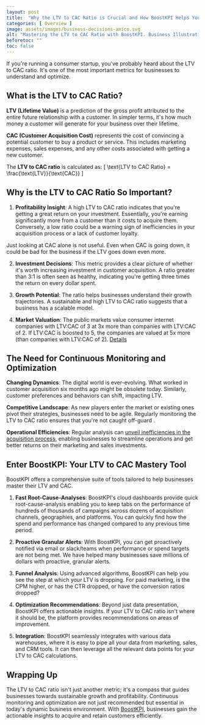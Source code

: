 ```yaml
---
layout: post
title:  "Why the LTV to CAC Ratio is Crucial and How BoostKPI Helps You Master It"
categories: [ Overview ]
image: assets/images/business-decisions-amico.svg
alt: "Mastering the LTV to CAC Ratio with BoostKPI. Business Illustrations by StorySet"
beforetoc: ""
toc: false
---
```


If you're running a consumer startup, you've probably heard about the LTV to CAC ratio. It's one of the most important metrics for businesses to understand and optimize.

## What is the LTV to CAC Ratio?

**LTV (Lifetime Value)** is a prediction of the gross profit attributed to the entire future relationship with a customer. In simpler terms, it's how much money a customer will generate for your business over their lifetime.

**CAC (Customer Acquisition Cost)** represents the cost of convincing a potential customer to buy a product or service. This includes marketing expenses, sales expenses, and any other costs associated with getting a new customer.

The **LTV to CAC ratio** is calculated as:
\[ \text{LTV to CAC Ratio} = \frac{\text{LTV}}{\text{CAC}} \]

## Why is the LTV to CAC Ratio So Important?

1. **Profitability Insight**: A high LTV to CAC ratio indicates that you're getting a great return on your investment. Essentially, you're earning significantly more from a customer than it costs to acquire them. Conversely, a low ratio could be a warning sign of inefficiencies in your acquisition process or a lack of customer loyalty.

Just looking at CAC alone is not useful. Even when CAC is going down, it could be bad for the business if the LTV goes down even more.

2. **Investment Decisions**: This metric provides a clear picture of whether it's worth increasing investment in customer acquisition. A ratio greater than 3:1 is often seen as healthy, indicating you're getting three times the return on every dollar spent.

3. **Growth Potential**: The ratio helps businesses understand their growth trajectories. A sustainable and high LTV to CAC ratio suggests that a business has a scalable model.

4. **Market Valuation**: The public markets value consumer internet companies with LTV:CAC of 3 at 3x more than companies with LTV:CAC of 2. If LTV:CAC is boosted to 5, the companies are valued at 5x more (than companies with LTV:CAC of 2). [Details](https://a16z.com/why-do-investors-care-so-much-about-ltvcac/)

## The Need for Continuous Monitoring and Optimization

**Changing Dynamics**: The digital world is ever-evolving. What worked in customer acquisition six months ago might be obsolete today. Similarly, customer preferences and behaviors can shift, impacting LTV.

**Competitive Landscape**: As new players enter the market or existing ones pivot their strategies, businesses need to be agile. Regularly monitoring the LTV to CAC ratio ensures that you're not caught off-guard .

**Operational Efficiencies**: Regular analysis can [unveil inefficiencies in the acquisition process](https://blog.boostkpi.com/Driving-efficient-growth/), enabling businesses to streamline operations and get better returns on their marketing and sales investments.

## Enter BoostKPI: Your LTV to CAC Mastery Tool

BoostKPI offers a comprehensive suite of tools tailored to help businesses master their LTV and CAC.

1. **Fast Root-Cause-Analyses**: BoostKPI's cloud dashboards provide quick root-cause-analysis enabling you to keep tabs on the performance of hundreds of thousands of campaigns across dozens of acquisition channels, geographies, and platforms. You can quickly find how the spend and performance has changed compared to any previous time period.

2. **Proactive Granular Alerts**: With BoostKPI, you can get proactively notified via email or slack/teams when performance or spend targets are not being met. We have helped many businesses save millions of dollars with proactive, granular alerts.

3. **Funnel Analysis**: Using advanced algorithms, BoostKPI can help you see the step at which your LTV is dropping. For paid marketing, is the CPM  higher, or has the CTR dropped, or have the conversion ratios dropped?

4. **Optimization Recommendations**: Beyond just data presentation, BoostKPI offers actionable insights. If your LTV to CAC ratio isn't where it should be, the platform provides recommendations on areas of improvement.

5. **Integration**: BoostKPI seamlessly integrates with various data warehouses, where it is easy to pipe all your data from marketing, sales, and CRM tools. It can then leverage all the relevant data points for your LTV to CAC calculations.

## Wrapping Up

The LTV to CAC ratio isn't just another metric; it's a compass that guides businesses towards sustainable growth and profitability. Continuous monitoring and optimization are not just recommended but essential in today's dynamic business environment. With [BoostKPI](https://boostkpi.com), businesses gain the actionable insights to acquire and retain customers efficiently.
